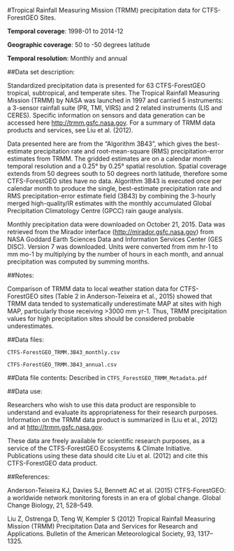 #Tropical Rainfall Measuring Mission (TRMM) precipitation data for CTFS-ForestGEO Sites.

**Temporal coverage**: 1998-01 to 2014-12 

**Geographic coverage**: 50 to -50 degrees latitude

**Temporal resolution**: Monthly and annual


##Data set description:

Standardized precipitation data is presented for 63 CTFS-ForestGEO tropical, subtropical, and temperate sites. The Tropical Rainfall Measuring Mission (TRMM) by NASA was launched in 1997 and carried 5 instruments: a 3-sensor rainfall suite (PR, TMI, VIRS) and 2 related instruments (LIS and CERES). Specific information on sensors and data generation can be accessed here http://trmm.gsfc.nasa.gov. For a summary of TRMM data products and services, see Liu et al. (2012).

Data presented here are from the “Algorithm 3B43”, which gives the best-estimate precipitation rate and root-mean-square (RMS) precipitation-error estimates from TRMM. The gridded estimates are on a calendar month temporal resolution and a 0.25° by 0.25° spatial resolution. Spatial coverage extends from 50 degrees south to 50 degrees north latitude, therefore some CTFS-ForestGEO sites have no data. Algorithm 3B43 is executed once per calendar month to produce the single, best-estimate precipitation rate and RMS precipitation-error estimate field (3B43) by combining the 3-hourly merged high-quality/IR estimates with the monthly accumulated Global Precipitation Climatology Centre (GPCC) rain gauge analysis.

Monthly precipitation data were downloaded on October 21, 2015. Data was retrieved from the Mirador interface (http://mirador.gsfc.nasa.gov) from NASA Goddard Earth Sciences Data and Information Services Center (GES DISC). Version 7 was downloaded. Units were converted from mm hr-1 to mm mo-1 by multiplying by the number of hours in each month, and annual precipitation was computed by summing months. 

##Notes:

Comparison of TRMM data to local weather station data for CTFS-ForestGEO sites (Table 2 in Anderson-Teixeira et al., 2015) showed that TRMM data tended to systematically underestimate MAP at sites with high MAP, particularly those receiving >3000 mm yr-1. Thus, TRMM precipitation values for high precipitation sites should be considered probable underestimates.

##Data files:

`CTFS-ForestGEO_TRMM.3B43_monthly.csv`

`CTFS-ForestGEO_TRMM.3B43_annual.csv`

##Data file contents:
Described in `CTFS_ForestGEO_TRMM_Metadata.pdf`

##Data use:

Researchers who wish to use this data product are responsible to understand and evaluate its appropriateness for their research purposes. Information on the TRMM data product is summarized in (Liu et al., 2012) and at http://trmm.gsfc.nasa.gov.

These data are freely available for scientific research purposes, as a service of the CTFS-ForestGEO Ecosystems & Climate Initiative. Publications using these data should cite Liu et al. (2012) and cite this CTFS-ForestGEO data product. 


##References:

Anderson-Teixeira KJ, Davies SJ, Bennett AC et al. (2015) CTFS-ForestGEO: a worldwide network monitoring forests in an era of global change. Global Change Biology, 21, 528–549.

Liu Z, Ostrenga D, Teng W, Kempler S (2012) Tropical Rainfall Measuring Mission (TRMM) Precipitation Data and Services for Research and Applications. Bulletin of the American Meteorological Society, 93, 1317–1325.


